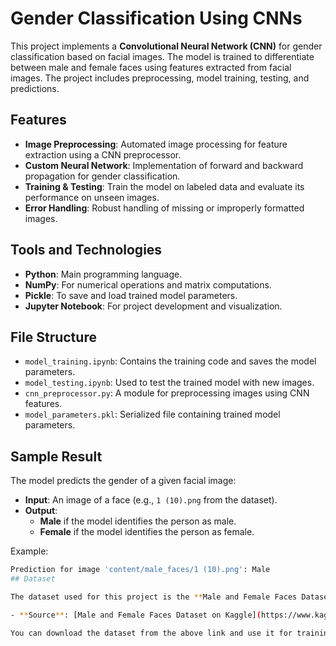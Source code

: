 # Gender Classification Using CNNs

This project implements a **Convolutional Neural Network (CNN)** for gender classification based on facial images. The model is trained to differentiate between male and female faces using features extracted from facial images. The project includes preprocessing, model training, testing, and predictions.

## Features
- **Image Preprocessing**: Automated image processing for feature extraction using a CNN preprocessor.
- **Custom Neural Network**: Implementation of forward and backward propagation for gender classification.
- **Training & Testing**: Train the model on labeled data and evaluate its performance on unseen images.
- **Error Handling**: Robust handling of missing or improperly formatted images.

## Tools and Technologies
- **Python**: Main programming language.
- **NumPy**: For numerical operations and matrix computations.
- **Pickle**: To save and load trained model parameters.
- **Jupyter Notebook**: For project development and visualization.

## File Structure
- `model_training.ipynb`: Contains the training code and saves the model parameters.
- `model_testing.ipynb`: Used to test the trained model with new images.
- `cnn_preprocessor.py`: A module for preprocessing images using CNN features.
- `model_parameters.pkl`: Serialized file containing trained model parameters.

## Sample Result

The model predicts the gender of a given facial image:

- **Input**: An image of a face (e.g., `1 (10).png` from the dataset).
- **Output**: 
    - **Male** if the model identifies the person as male.
    - **Female** if the model identifies the person as female.

Example:
```bash
Prediction for image 'content/male_faces/1 (10).png': Male
## Dataset

The dataset used for this project is the **Male and Female Faces Dataset**, which is available on Kaggle. It contains facial images labeled by gender (male or female) and is used to train the model for gender classification based on facial features.

- **Source**: [Male and Female Faces Dataset on Kaggle](https://www.kaggle.com/datasets/ashwingupta3012/male-and-female-faces-dataset)

You can download the dataset from the above link and use it for training and testing the model.


